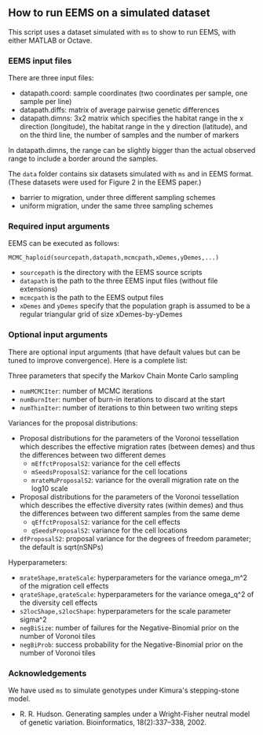 

## How to run EEMS on a simulated dataset

This script uses a dataset simulated with `ms` to show to run EEMS, with either MATLAB or Octave.

### EEMS input files

There are three input files:
* datapath.coord: sample coordinates (two coordinates per sample, one sample per line)
* datapath.diffs: matrix of average pairwise genetic differences
* datapath.dimns: 3x2 matrix which specifies the habitat range in the x direction (longitude), the habitat range in the y direction (latitude), and on the third line, the number of samples and the number of markers

In datapath.dimns, the range can be slightly bigger than the actual observed range to include a border around the samples.

The `data` folder contains six datasets simulated with `ms` and in EEMS format. (These datasets were used for Figure 2 in the EEMS paper.)

* barrier to migration, under three different sampling schemes
* uniform migration, under the same three sampling schemes

### Required input arguments

EEMS can be executed as follows:
```
MCMC_haploid(sourcepath,datapath,mcmcpath,xDemes,yDemes,...)
```

* `sourcepath` is the directory with the EEMS source scripts
* `datapath` is the path to the three EEMS input files (without file extensions)
* `mcmcpath` is the path to the EEMS output files
* `xDemes` and `yDemes` specify that the population graph is assumed to be a regular triangular grid of size xDemes-by-yDemes

### Optional input arguments

There are optional input arguments (that have default values but can be tuned to improve convergence). Here is a complete list:

Three parameters that specify the Markov Chain Monte Carlo sampling
* `numMCMCIter`: number of MCMC iterations
* `numBurnIter`: number of burn-in iterations to discard at the start
* `numThinIter`: number of iterations to thin between two writing steps

Variances for the proposal distributions:
* Proposal distributions for the parameters of the Voronoi tessellation which describes the effective migration rates (between demes) and thus the differences between two different demes
  * `mEffctProposalS2`:  variance for the cell effects
  * `mSeedsProposalS2`:  variance for the cell locations
  * `mrateMuProposalS2`: variance for the overall migration rate on the log10 scale
* Proposal distributions for the parameters of the Voronoi tessellation which describes the effective diversity rates (within demes) and thus the differences between two different samples from the same deme
  * `qEffctProposalS2`:  variance for the cell effects
  * `qSeedsProposalS2`:  variance for the cell locations
* `dfProposalS2`: proposal variance for the degrees of freedom parameter; the default is sqrt(nSNPs)

Hyperparameters:
* `mrateShape,mrateScale`: hyperparameters for the variance omega_m^2 of the migration cell effects
* `qrateShape,qrateScale`: hyperparameters for the variance omega_q^2 of the diversity cell effects
* `s2locShape,s2locShape`: hyperparameters for the scale parameter sigma^2
* `negBiSize`: number of failures for the Negative-Binomial prior on the number of Voronoi tiles
* `negBiProb`: success probability for the Negative-Binomial prior on the number of Voronoi tiles

### Acknowledgements

We have used `ms` to simulate genotypes under Kimura's stepping-stone model.

* R. R. Hudson. Generating samples under a Wright-Fisher neutral model of genetic variation. Bioinformatics, 18(2):337–338, 2002.
